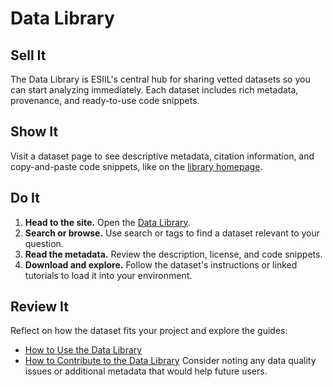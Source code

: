 # Data Library

## Sell It
The Data Library is ESIIL's central hub for sharing vetted datasets so you can
start analyzing immediately. Each dataset includes rich metadata, provenance,
and ready-to-use code snippets.

## Show It
Visit a dataset page to see descriptive metadata, citation information, and
copy-and-paste code snippets, like on the
[library homepage](https://cu-esiil.github.io/library/data/).

## Do It
1. **Head to the site.** Open the
   [Data Library](https://cu-esiil.github.io/library/data/).
2. **Search or browse.** Use search or tags to find a dataset relevant to your
   question.
3. **Read the metadata.** Review the description, license, and code snippets.
4. **Download and explore.** Follow the dataset's instructions or linked
   tutorials to load it into your environment.

## Review It
Reflect on how the dataset fits your project and explore the guides:
- [How to Use the Data Library](how-to-use.md)
- [How to Contribute to the Data Library](how-to-contribute.md)
Consider noting any data quality issues or additional metadata that would help
future users.

